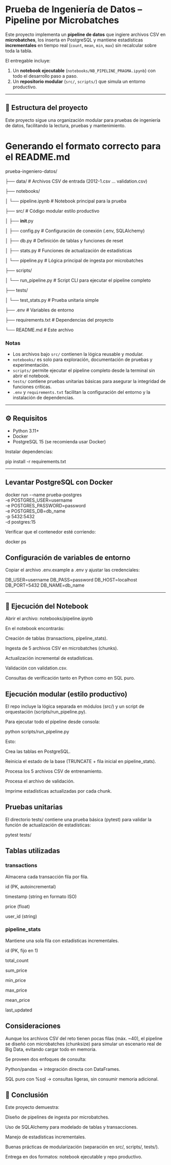 # Prueba de Ingeniería de Datos – Pipeline por Microbatches

Este proyecto implementa un **pipeline de datos** que ingiere archivos CSV en **microbatches**, los inserta en PostgreSQL y mantiene estadísticas **incrementales** en tiempo real (`count`, `mean`, `min`, `max`) sin recalcular sobre toda la tabla.

El entregable incluye:

1. Un **notebook ejecutable** (`notebooks/NB_PIPELINE_PRAGMA.ipynb`) con todo el desarrollo paso a paso.
2. Un **repositorio modular** (`src/`, `scripts/`) que simula un entorno productivo.

---

## 📂 Estructura del proyecto

Este proyecto sigue una organización modular para pruebas de ingeniería de datos, facilitando la lectura, pruebas y mantenimiento.

# Generando el formato correcto para el README.md

prueba-ingeniero-datos/

├── data/ # Archivos CSV de entrada (2012-1.csv ... validation.csv)

├── notebooks/

│ └── pipeline.ipynb # Notebook principal para la prueba

├── src/ # Código modular estilo productivo

│ ├── **init**.py

│ ├── config.py # Configuración de conexión (.env, SQLAlchemy)

│ ├── db.py # Definición de tablas y funciones de reset

│ ├── stats.py # Funciones de actualización de estadísticas

│ └── pipeline.py # Lógica principal de ingesta por microbatches

├── scripts/

│ └── run_pipeline.py # Script CLI para ejecutar el pipeline completo

├── tests/

│ └── test_stats.py # Prueba unitaria simple

├── .env # Variables de entorno

├── requirements.txt # Dependencias del proyecto

└── README.md # Este archivo

### Notas

- Los archivos bajo `src/` contienen la lógica reusable y modular.
- `notebooks/` es solo para exploración, documentación de pruebas y experimentación.
- `scripts/` permite ejecutar el pipeline completo desde la terminal sin abrir el notebook.
- `tests/` contiene pruebas unitarias básicas para asegurar la integridad de funciones críticas.
- `.env` y `requirements.txt` facilitan la configuración del entorno y la instalación de dependencias.

---

## ⚙️ Requisitos

- Python 3.11+
- Docker
- PostgreSQL 15 (se recomienda usar Docker)

Instalar dependencias:

pip install -r requirements.txt

---

## Levantar PostgreSQL con Docker

docker run --name prueba-postgres \
 -e POSTGRES_USER=username \
 -e POSTGRES_PASSWORD=password \
 -e POSTGRES_DB=db_name \
 -p 5432:5432 \
 -d postgres:15

Verificar que el contenedor esté corriendo:

docker ps

## Configuración de variables de entorno

Copiar el archivo .env.example a .env y ajustar las credenciales:

DB_USER=username
DB_PASS=password
DB_HOST=localhost
DB_PORT=5432
DB_NAME=db_name

---

## 📒 Ejecución del Notebook

Abrir el archivo:
notebooks/pipeline.ipynb

En el notebook encontrarás:

Creación de tablas (transactions, pipeline_stats).

Ingesta de 5 archivos CSV en microbatches (chunks).

Actualización incremental de estadísticas.

Validación con validation.csv.

Consultas de verificación tanto en Python como en SQL puro.

## Ejecución modular (estilo productivo)

El repo incluye la lógica separada en módulos (src/) y un script de orquestación (scripts/run_pipeline.py).

Para ejecutar todo el pipeline desde consola:

python scripts/run_pipeline.py

Esto:

Crea las tablas en PostgreSQL.

Reinicia el estado de la base (TRUNCATE + fila inicial en pipeline_stats).

Procesa los 5 archivos CSV de entrenamiento.

Procesa el archivo de validación.

Imprime estadísticas actualizadas por cada chunk.

## Pruebas unitarias

El directorio tests/ contiene una prueba básica (pytest) para validar la función de actualización de estadísticas:

pytest tests/

## Tablas utilizadas

### transactions

Almacena cada transacción fila por fila.

id (PK, autoincremental)

timestamp (string en formato ISO)

price (float)

user_id (string)

### pipeline_stats

Mantiene una sola fila con estadísticas incrementales.

id (PK, fijo en 1)

total_count

sum_price

min_price

max_price

mean_price

last_updated

## Consideraciones

Aunque los archivos CSV del reto tienen pocas filas (máx. ~40), el pipeline se diseñó con microbatches (chunksize) para simular un escenario real de Big Data, evitando cargar todo en memoria.

Se proveen dos enfoques de consulta:

Python/pandas → integración directa con DataFrames.

SQL puro con %sql → consultas ligeras, sin consumir memoria adicional.

## 🎯 Conclusión

Este proyecto demuestra:

Diseño de pipelines de ingesta por microbatches.

Uso de SQLAlchemy para modelado de tablas y transacciones.

Manejo de estadísticas incrementales.

Buenas prácticas de modularización (separación en src/, scripts/, tests/).

Entrega en dos formatos: notebook ejecutable y repo productivo.
